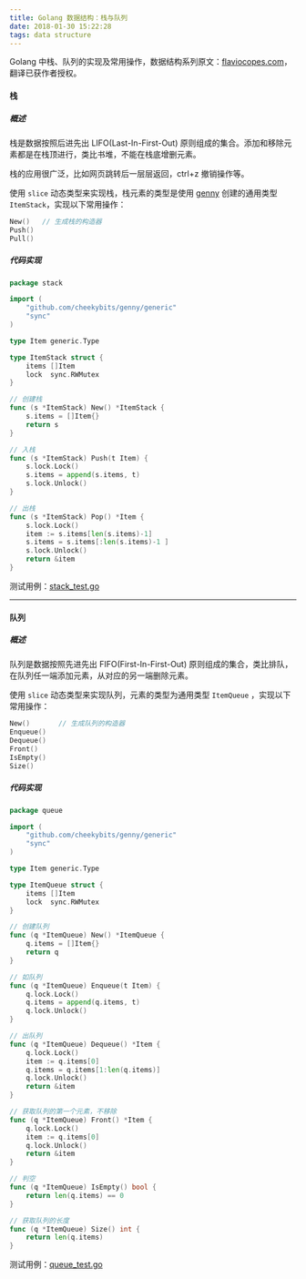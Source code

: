 ```yaml
---
title: Golang 数据结构：栈与队列
date: 2018-01-30 15:22:28
tags: data structure
---
```




Golang 中栈、队列的实现及常用操作，数据结构系列原文：[flaviocopes.com](https://flaviocopes.com/golang-data-structures/)，翻译已获作者授权。

<!-- more -->



#### 栈

##### 概述

栈是数据按照后进先出 LIFO(Last-In-First-Out) 原则组成的集合。添加和移除元素都是在栈顶进行，类比书堆，不能在栈底增删元素。

栈的应用很广泛，比如网页跳转后一层层返回，ctrl+z 撤销操作等。

使用 `slice` 动态类型来实现栈，栈元素的类型是使用 [genny](https://github.com/cheekybits/genny) 创建的通用类型 `ItemStack`，实现以下常用操作：

```go
New()	// 生成栈的构造器
Push()	
Pull()
```



##### 代码实现

```go
package stack

import (
	"github.com/cheekybits/genny/generic"
	"sync"
)

type Item generic.Type

type ItemStack struct {
	items []Item
	lock  sync.RWMutex
}

// 创建栈
func (s *ItemStack) New() *ItemStack {
	s.items = []Item{}
	return s
}

// 入栈
func (s *ItemStack) Push(t Item) {
	s.lock.Lock()
	s.items = append(s.items, t)
	s.lock.Unlock()
}

// 出栈
func (s *ItemStack) Pop() *Item {
	s.lock.Lock()
	item := s.items[len(s.items)-1]
	s.items = s.items[:len(s.items)-1 ]
	s.lock.Unlock()
	return &item
}
```

测试用例：[stack_test.go](https://github.com/wuYinBest/blog/blob/master/codes/golang-data-structure-stack-queue/stack_test.go)



---



#### 队列

##### 概述

队列是数据按照先进先出 FIFO(First-In-First-Out) 原则组成的集合，类比排队，在队列任一端添加元素，从对应的另一端删除元素。

使用 `slice` 动态类型来实现队列，元素的类型为通用类型 `ItemQueue` ，实现以下常用操作：

```go
New()		// 生成队列的构造器
Enqueue()
Dequeue()
Front()
IsEmpty()
Size()
```



##### 代码实现

```go
package queue

import (
	"github.com/cheekybits/genny/generic"
	"sync"
)

type Item generic.Type

type ItemQueue struct {
	items []Item
	lock  sync.RWMutex
}

// 创建队列
func (q *ItemQueue) New() *ItemQueue {
	q.items = []Item{}
	return q
}

// 如队列
func (q *ItemQueue) Enqueue(t Item) {
	q.lock.Lock()
	q.items = append(q.items, t)
	q.lock.Unlock()
}

// 出队列
func (q *ItemQueue) Dequeue() *Item {
	q.lock.Lock()
	item := q.items[0]
	q.items = q.items[1:len(q.items)]
	q.lock.Unlock()
	return &item
}

// 获取队列的第一个元素，不移除
func (q *ItemQueue) Front() *Item {
	q.lock.Lock()
	item := q.items[0]
	q.lock.Unlock()
	return &item
}

// 判空
func (q *ItemQueue) IsEmpty() bool {
	return len(q.items) == 0
}

// 获取队列的长度
func (q *ItemQueue) Size() int {
	return len(q.items)
}
```

测试用例：[queue_test.go](https://github.com/wuYinBest/blog/blob/master/codes/golang-data-structure-stack-queue/queue_test.go)



















